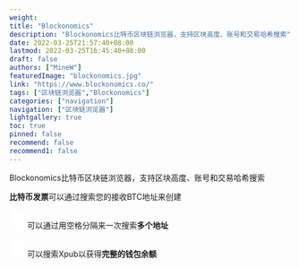 ```yaml
---
weight: 
title: "Blockonomics"
description: "Blockonomics比特币区块链浏览器，支持区块高度、账号和交易哈希搜索"
date: 2022-03-25T21:57:40+08:00
lastmod: 2022-03-25T16:45:40+08:00
draft: false
authors: ["MineW"]
featuredImage: "blockonomics.jpg"
link: "https://www.blockonomics.co/"
tags: ["区块链浏览器","Blockonomics"]
categories: ["navigation"]
navigation: ["区块链浏览器"]
lightgallery: true
toc: true
pinned: false
recommend: false
recommend1: false
---
```


Blockonomics比特币区块链浏览器，支持区块高度、账号和交易哈希搜索

**比特币发票**可以通过搜索您的接收BTC地址来创建

![img](data:image/png;base64,iVBORw0KGgoAAAANSUhEUgAAACAAAAAhBAMAAABKCLRiAAAABGdBTUEAALGPC/xhBQAAAC1QTFRFAAAA////////////////////////////////////////////////////////oUirmwAAAA50Uk5TAB8gMD9AUF9gb3+fv99toeCFAAAATUlEQVQoz2NgwASzVkHAMiif6R0UvCEswBSAJsD9gAyBdQKjAhgCCAAX4OiAgF6YAB9ME0yAxQUKDOBmKEHBPpjAOZgmmEB4ORRgSRwAMWYHsdXyzMEAAAAASUVORK5CYII=)可以通过用空格分隔来一次搜索**多个地址**

![img](data:image/png;base64,iVBORw0KGgoAAAANSUhEUgAAACAAAAAhCAMAAACP+FljAAAABGdBTUEAALGPC/xhBQAAADlQTFRFAAAA////////////////////////////////////////////////////////////////////////Cjo1bwAAABJ0Uk5TABAgMD9AT19vcH+Pn6+/z9/vnBWeMgAAAHpJREFUOMvNk8ESgCAIRLesTMsC//9ju5lNCDN1ca+8YRZYgF40R0HurocsKhSAZIALkBsSAN5qF2+ARnmIAqwwAA8EqrQIwMOl/wockVRgBwbWAA8gWR1I9ZAMDz/HjKe2SfMW5jUzGXloJYrlOlmpriw76S+mbt72AhC0IV5iIXHOAAAAAElFTkSuQmCC)可以搜索Xpub以获得**完整的钱包余额**